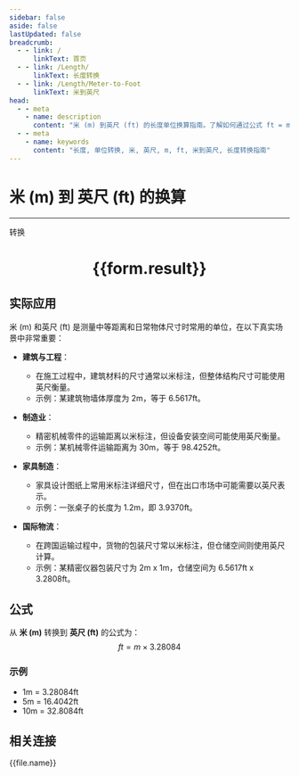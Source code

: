 ```yaml
---
sidebar: false
aside: false
lastUpdated: false
breadcrumb:
  - - link: /
      linkText: 首页
  - - link: /Length/
      linkText: 长度转换
  - - link: /Length/Meter-to-Foot
      linkText: 米到英尺
head:
  - - meta
    - name: description
      content: "米 (m) 到英尺 (ft) 的长度单位换算指南。了解如何通过公式 ft = m × 3.28084 转换为英尺。"
  - - meta
    - name: keywords
      content: "长度, 单位转换, 米, 英尺, m, ft, 米到英尺, 长度转换指南"
---
```

# 米 (m) 到 英尺 (ft) 的换算
---
<script setup>
import { onMounted, reactive, inject, ref } from 'vue'
import { NButton, NForm, NFormItem, NInput, NInputNumber, NSelect, NCard, useMessage,NGrid ,NGi } from 'naive-ui'
import { defineClientComponent } from 'vitepress'
import { Length } from '../../files';

const convert = inject('convert')

const form = reactive({
  number: null,
  result: '',
})

const convertHandler = () => {
  if (form.number !== null && !isNaN(form.number)) {
    const convertedValue = parseFloat(form.number) * 3.28084
    form.result = `${form.number}m = ${convertedValue.toFixed(4)}ft`
  } else {
    form.result = '请输入有效的数值。'
  }
}
</script>

<n-form size="large" :model="form">
  <n-form-item label="米 (m)">
    <n-input-number v-model:value="form.number" placeholder="输入米" style="width: 100%" />
  </n-form-item>
  <n-form-item>
    <n-button type="primary" @click="convertHandler" block>转换</n-button>
  </n-form-item>
</n-form>

<n-card  embedded :bordered="false" hoverable>
  <div  style="text-align:center">
    <h1>{{form.result}}</h1>
  </div>
</n-card>

## 实际应用

米 (m) 和英尺 (ft) 是测量中等距离和日常物体尺寸时常用的单位，在以下真实场景中非常重要：

- **建筑与工程**：
  - 在施工过程中，建筑材料的尺寸通常以米标注，但整体结构尺寸可能使用英尺衡量。
  - 示例：某建筑物墙体厚度为 2m，等于 6.5617ft。

- **制造业**：
  - 精密机械零件的运输距离以米标注，但设备安装空间可能使用英尺衡量。
  - 示例：某机械零件运输距离为 30m，等于 98.4252ft。

- **家具制造**：
  - 家具设计图纸上常用米标注详细尺寸，但在出口市场中可能需要以英尺表示。
  - 示例：一张桌子的长度为 1.2m，即 3.9370ft。

- **国际物流**：
  - 在跨国运输过程中，货物的包装尺寸常以米标注，但仓储空间则使用英尺计算。
  - 示例：某精密仪器包装尺寸为 2m x 1m，仓储空间为 6.5617ft x 3.2808ft。

## 公式

从 **米 (m)** 转换到 **英尺 (ft)** 的公式为：
$$ ft = m \times 3.28084 $$

### 示例
- 1m = 3.28084ft
- 5m = 16.4042ft
- 10m = 32.8084ft

## 相关连接
<n-grid x-gap="12" :cols="4">
  <n-gi v-for="(file, index) in Length" :key="index">
    <n-button
      text
      tag="a"
      :href="file.path"
      type="primary"
    >
      {{file.name}}
    </n-button>
  </n-gi>
</n-grid>